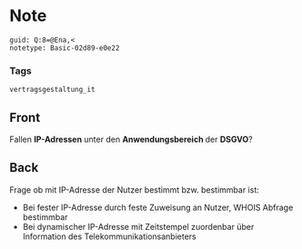 # Note
```
guid: Q:8=@Ena,<
notetype: Basic-02d89-e0e22
```

### Tags
```
vertragsgestaltung_it
```

## Front
Fallen <b>IP-Adressen</b> unter den <b>Anwendungsbereich </b>der <b>DSGVO</b>?

## Back
Frage ob mit IP-Adresse der Nutzer bestimmt bzw. bestimmbar ist:
<ul><li>Bei fester IP-Adresse durch feste Zuweisung an Nutzer, WHOIS Abfrage bestimmbar</li><li>Bei dynamischer IP-Adresse mit Zeitstempel zuordenbar über Information des Telekommunikationsanbieters</li></ul>
